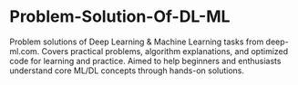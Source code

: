 # Problem-Solution-Of-DL-ML
Problem solutions of Deep Learning &amp; Machine Learning tasks from deep-ml.com. Covers practical problems, algorithm explanations, and optimized code for learning and practice. Aimed to help beginners and enthusiasts understand core ML/DL concepts through hands-on solutions.
